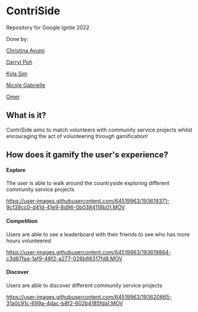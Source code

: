 # ContriSide
Repository for Google Ignite 2022

Done by: 


[Christina Ayumi](https://github.com/christinaayumi)

[Darryl Poh](https://github.com/darrylpoh)

[Kyla Sim](https://github.com/kylasim)

[Nicole Gabrielle](https://github.com/nicolegabriellet)

[Omer](https://github.com/omerwyo)


## What is it?

ContriSide aims to match volunteers with community service projects whilst encouraging the act of volunteering through gamification!


## How does it gamify the user's experience?

#### Explore
The user is able to walk around the countryside exploring different community service projects

https://user-images.githubusercontent.com/64519963/193619371-9c139cc0-d41d-41e9-8d96-0b0384118b01.MOV


#### Competition
Users are able to see a leaderboard with their friends to see who has more hours volunteered


https://user-images.githubusercontent.com/64519963/193619884-c3d87faa-1af9-48f2-a277-026b66317fd8.MOV


#### Discover
Users are able to discover different community service projects


https://user-images.githubusercontent.com/64519963/193620665-31a0c91c-699a-4dac-b8f2-602b4185fda1.MOV







